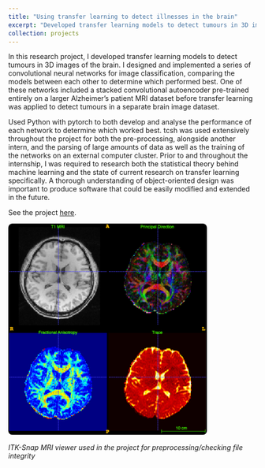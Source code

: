 ```yaml
---
title: "Using transfer learning to detect illnesses in the brain"
excerpt: "Developed transfer learning models to detect tumours in 3D images of the brain. <br/> <img src='/images/projects/mri_transfer/mri_project.png' alt='Brain registration, skullstripping, VAE autoencoder' style='width:60%;border-radius:2%;' > "
collection: projects
---
```


In this research project, I developed transfer learning models to detect tumours in 3D images of the brain. I designed and 
implemented a series of convolutional neural networks for image classification, comparing the models between each other to determine 
 which performed best. One of these networks included a stacked convolutional autoencoder pre-trained entirely on a larger Alzheimer’s 
patient MRI dataset before transfer learning was applied to detect tumours in a separate brain image dataset.

Used Python with pytorch to both develop and analyse the performance of each network to determine which worked best. tcsh was used 
extensively throughout the project for both the pre-processing, alongside another intern, and the parsing of large amounts of data as 
well as the training of the networks on an external computer cluster. Prior to and throughout the internship, I was required to research 
both the statistical theory behind machine learning and the state of current research on transfer learning specifically. A thorough 
understanding of object-oriented design was important to produce software that could be easily modified and extended in the future.

See the project [here](https://github.com/dominicwllmsn/MRI_transferlearn).

<img src="/images/projects/mri_transfer/itk_snap_multi.png" alt="Pleased" style="border-radius:2%;width:80%;align:center;" />

*ITK-Snap MRI viewer used in the project for preprocessing/checking file integrity*
